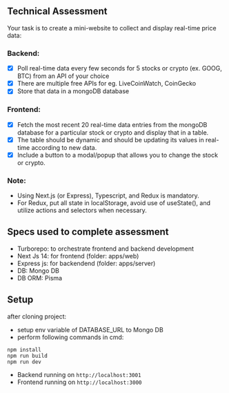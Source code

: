 ## Technical Assessment

Your task is to create a mini-website to collect and display real-time price data:

### Backend:

- [x] Poll real-time data every few seconds for 5 stocks or crypto (ex. GOOG, BTC) from an API of your choice
- [x] There are multiple free APIs for eg. LiveCoinWatch, CoinGecko
- [x] Store that data in a mongoDB database

### Frontend:

- [x] Fetch the most recent 20 real-time data entries from the mongoDB database for a particular stock or crypto and display that in a table.
- [x] The table should be dynamic and should be updating its values in real-time according to new data.
- [x] Include a button to a modal/popup that allows you to change the stock or crypto.

### Note:
- Using Next.js (or Express), Typescript, and Redux is mandatory. 
- For Redux, put all state in localStorage, avoid use of useState(), and utilize actions and selectors when necessary.

## Specs used to complete assessment

- Turborepo: to orchestrate frontend and backend development
- Next Js 14: for frontend (folder: apps/web)
- Express js: for backendend (folder: apps/server)
- DB: Mongo DB
- DB ORM: Pisma

## Setup

after cloning project:
- setup env variable of DATABASE_URL to Mongo DB
- perform following commands in cmd:
```shel
npm install
npm run build
npm run dev
```

- Backend running on `http://localhost:3001`
- Frontend running on `http://localhost:3000`

